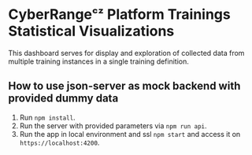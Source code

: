 # CyberRangeᶜᶻ Platform Trainings Statistical Visualizations

This dashboard serves for display and exploration of collected data from multiple training instances in a single training definition.

## How to use json-server as mock backend with provided dummy data

1. Run `npm install`.
2. Run the server with provided parameters via `npm run api`.
3. Run the app in local environment and ssl `npm start` and access it on `https://localhost:4200`.
